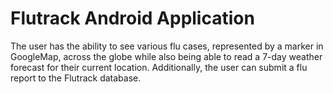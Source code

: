 # Flutrack Android Application
The user has the ability to see various flu cases, represented by a marker in GoogleMap, across the globe while also being able to read a 7-day weather forecast for their current location.
Additionally, the user can submit a flu report to the Flutrack database. 
